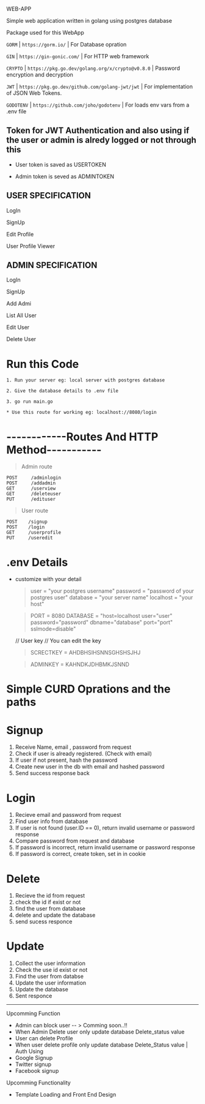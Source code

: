 
WEB-APP
 
Simple web application written in golang using postgres database


Package used for this WebApp

`GORM`        | `https://gorm.io/`                                 | For Database opration

`GIN`         | `https://gin-gonic.com/`                           | For HTTP web framework

`CRYPTO`      | `https://pkg.go.dev/golang.org/x/crypto@v0.8.0`    | Password encryption and decryption

`JWT`         | `https://pkg.go.dev/github.com/golang-jwt/jwt`     | For implementation of JSON Web Tokens.

`GODOTENV`    | `https://github.com/joho/godotenv`                 | For loads env vars from a .env file

## Token for JWT Authentication and also using if the user or admin is alredy logged or not through this

* User token is saved as USERTOKEN

* Admin token is seved as ADMINTOKEN

## USER SPECIFICATION

LogIn

SignUp

Edit Profile

User Profile Viewer

## ADMIN SPECIFICATION

LogIn

SignUp

Add Admi

List All User

Edit User

Delete User

# Run this Code

    1. Run your server eg: local server with postgres database

    2. Give the database details to .env file

    3. go run main.go

    * Use this route for working eg: localhost://8080/login

# ------------Routes And HTTP Method-----------

> Admin route

    POST     /adminlogin
	POST     /addadmin
	GET      /userview
	GET      /deleteuser
	PUT      /edituser

> User route

	POST    /signup
	POST    /login
	GET     /userprofile
    PUT     /useredit



# .env Details

* customize with your detail
    > user      = "your postgres username"
    > password  = "password of your postgres user"
    > database  = "your server name"
    > localhost = "your host"

    > PORT      = 8080
    > DATABASE  = "host=localhost user="user" password="password" dbname="database" port="port"             sslmode=disable"

    // User key
    // You can edit the key

    > SCRECTKEY = AHDBHSIHSNNSGHSHSJHJ

    > ADMINKEY  = KAHNDKJDHBMKJSNND


# Simple CURD Oprations and the paths

# Signup 

1. Receive Name, email , password from request
2. Check if user is already registered. (Check with email)
3. If user if not present, hash the password
4. Create new user in the db with email and hashed password
5. Send success response back

# Login

1. Recieve email and password from request
2. Find user info from database
3. If user is not found (user.ID == 0), return invalid username or password response
4. Compare password from request and database
5. If password is incorrect, return invalid username or password response
6. If password is correct, create token, set in in cookie

# Delete

1. Recieve the id from request
2. check the id if exist or not
3. find the user from database
4. delete and update the database
5. send sucess responce

# Update

1. Collect the user information
2. Check the use id exist or not
3. Find the user from databse
4. Update the user information
5. Update the database 
6. Sent responce


---------------------------------------------------------------------------------
Upcomming Function

 * Admin can block user  --  > Comming soon..!!
 * When Admin Delete user only update database Delete_status value
 * User can delete Profile
 * When user delete profile only update database Delete_Status value
    | Auth Using 
 * Google Signup
 * Twitter signup
 * Facebook signup

Upcomming Functionality

 * Template Loading and Front End Design